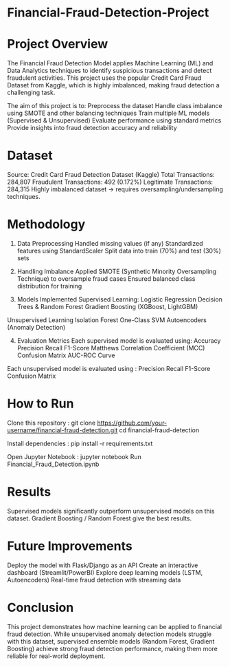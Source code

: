 # Financial-Fraud-Detection-Project

# Project Overview
The Financial Fraud Detection Model applies Machine Learning (ML) and Data Analytics techniques to identify suspicious transactions and detect fraudulent activities.
This project uses the popular Credit Card Fraud Dataset from Kaggle, which is highly imbalanced, making fraud detection a challenging task.

The aim of this project is to:
  Preprocess the dataset
  Handle class imbalance using SMOTE and other balancing techniques
  Train multiple ML models (Supervised & Unsupervised)
  Evaluate performance using standard metrics  
  Provide insights into fraud detection accuracy and reliability

# Dataset
Source: Credit Card Fraud Detection Dataset (Kaggle)
Total Transactions: 284,807
Fraudulent Transactions: 492 (0.172%)
Legitimate Transactions: 284,315
Highly imbalanced dataset → requires oversampling/undersampling techniques.

# Methodology
1. Data Preprocessing
Handled missing values (if any)
Standardized features using StandardScaler
Split data into train (70%) and test (30%) sets

2. Handling Imbalance
Applied SMOTE (Synthetic Minority Oversampling Technique) to oversample fraud cases
Ensured balanced class distribution for training

3. Models Implemented
  Supervised Learning:
    Logistic Regression
    Decision Trees & Random Forest
    Gradient Boosting (XGBoost, LightGBM)

  Unsupervised Learning
    Isolation Forest
    One-Class SVM
    Autoencoders (Anomaly Detection)

4. Evaluation Metrics
Each supervised model is evaluated using:
  Accuracy
  Precision
  Recall
  F1-Score
  Matthews Correlation Coefficient (MCC) 
  Confusion Matrix
  AUC-ROC Curve

Each unsupervised model is evaluated using :
  Precision
  Recall
  F1-Score
  Confusion Matrix

# How to Run
Clone this repository :
git clone https://github.com/your-username/financial-fraud-detection.git
cd financial-fraud-detection

Install dependencies :
pip install -r requirements.txt

Open Jupyter Notebook :
jupyter notebook
Run Financial_Fraud_Detection.ipynb

# Results
Supervised models significantly outperform unsupervised models on this dataset.
Gradient Boosting / Random Forest give the best results.

# Future Improvements
Deploy the model with Flask/Django as an API
Create an interactive dashboard (Streamlit/PowerBI)
Explore deep learning models (LSTM, Autoencoders)
Real-time fraud detection with streaming data

# Conclusion
This project demonstrates how machine learning can be applied to financial fraud detection.
While unsupervised anomaly detection models struggle with this dataset, supervised ensemble models (Random Forest, Gradient Boosting) achieve strong fraud detection performance, making them more reliable for real-world deployment.
